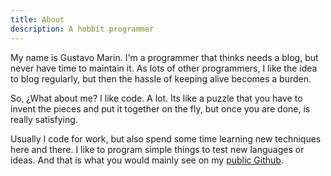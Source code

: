 ```yaml
---
title: About
description: A hobbit programmer
---
```


My name is Gustavo Marin. I'm a programmer that thinks needs a blog, but never have time to maintain it. As lots of other programmers, 
I like the idea to blog regularly, but then the hassle of keeping alive becomes a burden. 

So, ¿What about me? I like code. A lot. Its like a puzzle that you have to invent the pieces and put it together on the fly, 
but once you are done, is really satisfying.
 
Usually I code for work, but also spend some time learning new techniques here and there. 
I like to program simple things to test new languages or ideas. And that is what you would mainly see on my [public Github](https://github.com/guumaster/).

